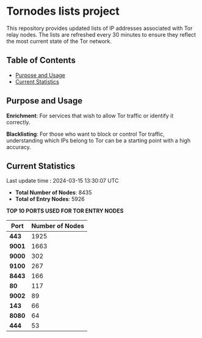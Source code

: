 # Tornodes lists project

This repository provides updated lists of IP addresses associated with Tor relay nodes. The lists are refreshed every 30 minutes to ensure they reflect the most current state of the Tor network.

## Table of Contents

- [Purpose and Usage](#purpose-and-usage)
- [Current Statistics](#current-statistics)


## Purpose and Usage

**Enrichment**: For services that wish to allow Tor traffic or identify it correctly.

**Blacklisting**: For those who want to block or control Tor traffic, understanding which IPs belong to Tor can be a starting point with a high accuracy.

## Current Statistics

Last update time : 2024-03-15 13:30:07 UTC

- **Total Number of Nodes**: 8435
- **Total of Entry Nodes**: 5926

**TOP 10 PORTS USED FOR TOR ENTRY NODES**

| **Port** | **Number of Nodes** |
|------|-----------------|
| **443**   | 1925  |
| **9001**   | 1663  |
| **9000**   | 302  |
| **9100**   | 267  |
| **8443**   | 166  |
| **80**   | 117  |
| **9002**   | 89  |
| **143**   | 66  |
| **8080**   | 64  |
| **444**   | 53  |

